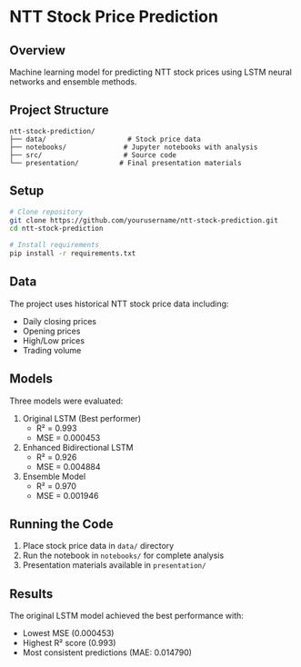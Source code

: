 # NTT Stock Price Prediction

## Overview
Machine learning model for predicting NTT stock prices using LSTM neural networks and ensemble methods.

## Project Structure
```
ntt-stock-prediction/
├── data/                    # Stock price data
├── notebooks/              # Jupyter notebooks with analysis
├── src/                    # Source code
└── presentation/          # Final presentation materials
```

## Setup
```bash
# Clone repository
git clone https://github.com/yourusername/ntt-stock-prediction.git
cd ntt-stock-prediction

# Install requirements
pip install -r requirements.txt
```

## Data
The project uses historical NTT stock price data including:
- Daily closing prices
- Opening prices
- High/Low prices
- Trading volume

## Models
Three models were evaluated:
1. Original LSTM (Best performer)
   - R² = 0.993
   - MSE = 0.000453
2. Enhanced Bidirectional LSTM
   - R² = 0.926
   - MSE = 0.004884
3. Ensemble Model
   - R² = 0.970
   - MSE = 0.001946

## Running the Code
1. Place stock price data in `data/` directory
2. Run the notebook in `notebooks/` for complete analysis
3. Presentation materials available in `presentation/`

## Results
The original LSTM model achieved the best performance with:
- Lowest MSE (0.000453)
- Highest R² score (0.993)
- Most consistent predictions (MAE: 0.014790)
